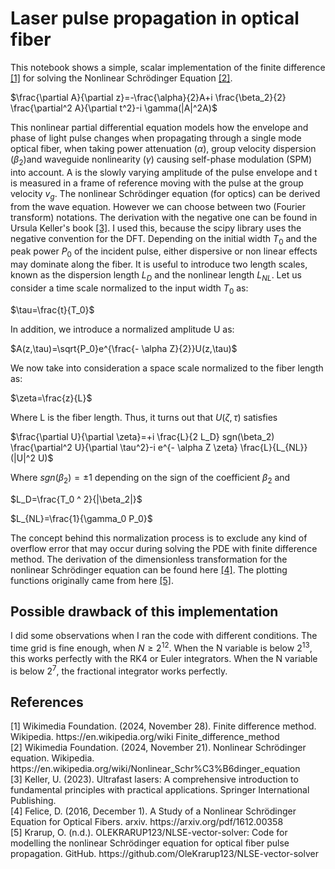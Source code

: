 # Laser pulse propagation in optical fiber

This notebook shows a simple, scalar implementation of the finite difference <a href="#1">[1]</a> for solving the Nonlinear Schrödinger Equation <a href="#2">[2]</a>.

$\frac{\partial A}{\partial z}=-\frac{\alpha}{2}A+i \frac{\beta_2}{2} \frac{\partial^2 A}{\partial t^2}-i \gamma(|A|^2A)$

This nonlinear partial differential equation models how the envelope and phase of light pulse changes when propagating through a single mode optical fiber, when taking power attenuation ($\alpha$), group velocity dispersion ($\beta_2$)and waveguide nonlinearity ($\gamma$) causing self-phase modulation (SPM) into account. A is the slowly varying amplitude of the pulse envelope and t is measured in a frame of reference moving with the pulse at the group velocity $v_g$. The nonlinear Schrödinger equation (for optics) can be derived from the wave equation. However we can choose between two (Fourier transform) notations. The derivation with the negative one can be found in Ursula Keller's book <a href="#3">[3]</a>. I used this, because the scipy library uses the negative convention for the DFT. Depending on the initial width $T_0$ and the peak power $P_0$ of the incident pulse, either dispersive or non linear
effects may dominate along the fiber. It is useful to introduce two length scales, known as the dispersion length $L_D$ and the nonlinear length $L_{NL}$. Let us consider a time scale normalized to the input width $T_0$ as:

$\tau=\frac{t}{T_0}$

In addition, we introduce a normalized amplitude U as:

$A(z,\tau)=\sqrt{P_0}e^{\frac{- \alpha Z}{2}}U(z,\tau)$

We now take into consideration a space scale normalized to the fiber length as:

$\zeta=\frac{z}{L}$

Where L is the fiber length. Thus, it turns out that $U(\zeta,\tau)$ satisfies

$\frac{\partial U}{\partial \zeta}=+i \frac{L}{2 L_D} sgn(\beta_2) \frac{\partial^2 U}{\partial \tau^2}-i e^{- \alpha Z \zeta} \frac{L}{L_{NL}} (|U|^2 U)$

Where $sgn(\beta_2)=\pm 1$ depending on the sign of the coefficient $\beta_2$ and

$L_D=\frac{T_0 ^ 2}{|\beta_2|}$

$L_{NL}=\frac{1}{\gamma_0 P_0}$

The concept behind this normalization process is to exclude any kind of overflow error that may occur during solving the PDE with finite difference method. The derivation of the dimensionless transformation for the nonlinear Schrödinger equation can be found here <a href="#4">[4]</a>. The plotting functions originally came from here <a href="#5">[5]</a>.
## Possible drawback of this implementation

 I did some observations when I ran the code with different conditions. The time grid is fine enough, when $N \ge 2^{12}$. When the N variable is below $2^{13}$, this works perfectly with the RK4 or Euler integrators. When the N variable is below $2^{7}$, the fractional integrator works perfectly.

## References

<div id="1">[1] Wikimedia Foundation. (2024, November 28). Finite difference method. Wikipedia. https://en.wikipedia.org/wiki Finite_difference_method</div>
<div id="2">[2] Wikimedia Foundation. (2024, November 21). Nonlinear Schrödinger equation. Wikipedia. https://en.wikipedia.org/wiki/Nonlinear_Schr%C3%B6dinger_equation</div>
<div id="3">[3] Keller, U. (2023). Ultrafast lasers: A comprehensive introduction to fundamental principles with practical applications. Springer International Publishing.</div>
<div id="4">[4] Felice, D. (2016, December 1). A Study of a Nonlinear Schrödinger Equation for Optical Fibers. arxiv. https://arxiv.org/pdf/1612.00358</div>
<div id="5">[5] Krarup, O. (n.d.). OLEKRARUP123/NLSE-vector-solver: Code for modelling the nonlinear Schrödinger equation for optical fiber pulse propagation. GitHub. https://github.com/OleKrarup123/NLSE-vector-solver</div>